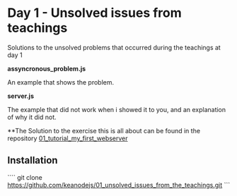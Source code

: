 # Day 1 - Unsolved issues from teachings
Solutions to the unsolved problems that occurred during the teachings at day 1

**assyncronous_problem.js**

An example that shows the problem.

**server.js**

The example that did not work when i showed it to you, and an explanation of why it did not.

**The Solution to the exercise this is all about can be found in the repository [01_tutorial_my_first_webserver](https://github.com/keanodejs/01_tutorial_my_first_webserver)

## Installation

```` git clone https://github.com/keanodejs/01_unsolved_issues_from_the_teachings.git ```

